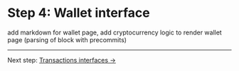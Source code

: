 # Step 4: Wallet interface

add markdown for wallet page, add cryptocurrency logic to render wallet page (parsing of block with precommits)

---

Next step: [Transactions interfaces →](step-5-transactions.md)
